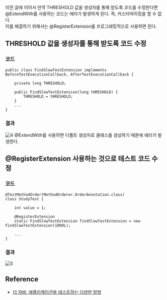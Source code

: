 이전 글에 이어서 만약 THRESHOLD 값을 생성자를 통해 받도록 코드를 수정한다면
\@ExtendWith를 사용하는 코드는 에러가 발생하게 된다.
즉, 커스터마이징을 할 수 없다.   
이를 해결하기 위해서는 \@RegisterExtension를 프로그래밍적으로 사용하면 된다. 

## THRESHOLD 값을 생성자를 통해 받도록 코드 수정
### 코드
```
public class FindSlowTestExtension implements BeforeTestExecutionCallback, AfterTestExecutionCallback {
	
	private long THRESHOLD;
	
	public FindSlowTestExtension(long tHRESHOLD) {
		THRESHOLD = tHRESHOLD;
	}
    ...
}
```

### 결과
![4](https://raw.githubusercontent.com/smpark1020/tistory-smpark/master/images/%5BJUnit5%5D%20%ED%99%95%EC%9E%A5%20%EB%AA%A8%EB%8D%B8/4.PNG)
\@ExtendWith를 사용하면 디폴트 생성자로 클래스를 생성하기 때문에 에러가 발생한다.

## \@RegisterExtension 사용하는 것으로 테스트 코드 수정
### 코드
```
@TestMethodOrder(MethodOrderer.OrderAnnotation.class)
class StudyTest {
	
	int value = 1;
	
	@RegisterExtension
	static FindSlowTestExtension findSlowTestExtension = new FindSlowTestExtension(1000L);

	...
}
```
### 결과
![5](https://raw.githubusercontent.com/smpark1020/tistory-smpark/master/images/%5BJUnit5%5D%20%ED%99%95%EC%9E%A5%20%EB%AA%A8%EB%8D%B8/5.PNG)

## Reference
* [더 자바, 애플리케이션을 테스트하는 다양한 방법](https://www.inflearn.com/course/%EA%B0%9C%EB%B0%9C%EC%9E%90-%EC%9D%B8%ED%84%B0%EB%B7%B0?inst=9746dbc4)